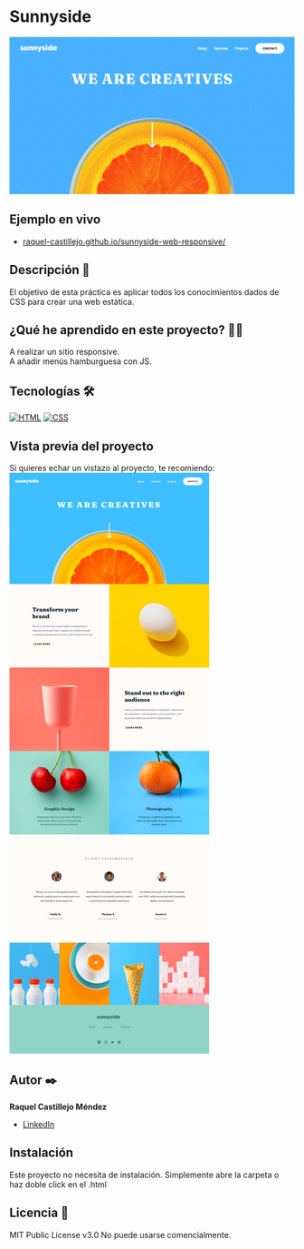 # Sunnyside

![Imagen del proyecto](https://github.com/raquel-castillejo/010-sunnyside/blob/main/COVER.png)

## Ejemplo en vivo

- [raquel-castillejo.github.io/sunnyside-web-responsive/](https://raquel-castillejo.github.io/sunnyside-web-responsive/)

## Descripción 📑

El objetivo de esta práctica es aplicar todos los conocimientos dados de CSS para crear una web estática.

## ¿Qué he aprendido en este proyecto? 🙇🏻

A realizar un sitio responsive. </br>
A añadir menús hamburguesa con JS.

## Tecnologías 🛠

<!-- Iconos sacados de: https://github.com/hendrasob/badges/blob/master/README.md y https://github.com/alexandresanlim/Badges4-README.md-Profile -->

[![HTML](https://img.shields.io/badge/HTML5-E34F26?style=for-the-badge&logo=html5&logoColor=white)](https://es.wikipedia.org/wiki/HTML5)
[![CSS](https://img.shields.io/badge/CSS3-1572B6?style=for-the-badge&logo=css3&logoColor=white)](https://es.wikipedia.org/wiki/CSS)

## Vista previa del proyecto

Si quieres echar un vistazo al proyecto, te recomiendo:
![Captura del proyecto](https://github.com/raquel-castillejo/010-sunnyside/blob/main/_design/desktop-design.jpg)

## Autor ✒️

**Raquel Castillejo Méndez**
- [LinkedIn](https://www.linkedin.com/in/raquel-castillejo-mendez)

## Instalación

Este proyecto no necesita de instalación. Simplemente abre la carpeta o haz doble click en el .html

## Licencia 📄

MIT Public License v3.0
No puede usarse comencialmente.
